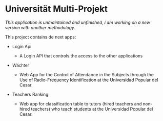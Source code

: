 # Universität Multi-Projekt
*This application is unmaintained and unfinished, I am working on a new version with another methodology.*




This project contains de next apps:

* Login Api
    * A Login API that controls the access to the other applications

* Wächter
    * Web App for the Control of Attendance in the Subjects through the Use of Radio-Frequency Identification at the Universidad Popular del Cesar.

* Teachers Ranking
    * Web app for classification table to tutors (hired teachers and non-hired teachers) who teach students at the Universidad Popular del Cesar.
